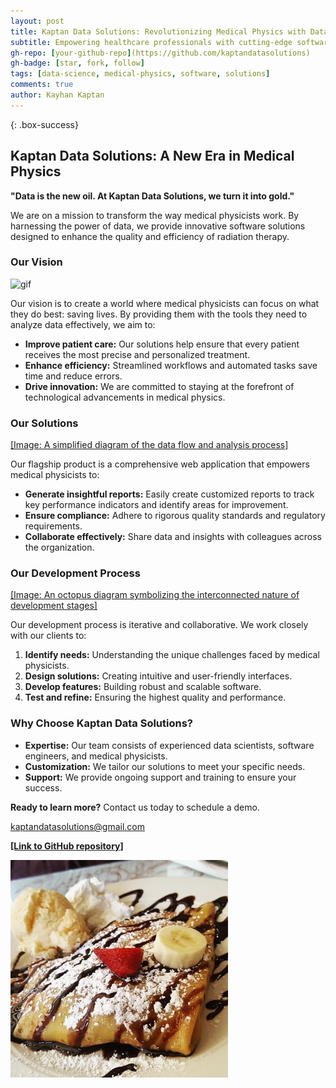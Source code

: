```yaml
---
layout: post
title: Kaptan Data Solutions: Revolutionizing Medical Physics with Data
subtitle: Empowering healthcare professionals with cutting-edge software solutions
gh-repo: [your-github-repo](https://github.com/kaptandatasolutions)
gh-badge: [star, fork, follow]
tags: [data-science, medical-physics, software, solutions]
comments: true
author: Kayhan Kaptan
---
```

{: .box-success}

## Kaptan Data Solutions: A New Era in Medical Physics

**"Data is the new oil. At Kaptan Data Solutions, we turn it into gold."**

We are on a mission to transform the way medical physicists work. By harnessing the power of data, we provide innovative software solutions designed to enhance the quality and efficiency of radiation therapy.

### Our Vision

![gif](https://www.assistant-physicien.fr/media/f33d95ee4684abb054d24c7a8f4a9e3aadd349fd4e769f37276aa762.gif)

Our vision is to create a world where medical physicists can focus on what they do best: saving lives. By providing them with the tools they need to analyze data effectively, we aim to:

* **Improve patient care:** Our solutions help ensure that every patient receives the most precise and personalized treatment.
* **Enhance efficiency:** Streamlined workflows and automated tasks save time and reduce errors.
* **Drive innovation:** We are committed to staying at the forefront of technological advancements in medical physics.

### Our Solutions

[[Image: A simplified diagram of the data flow and analysis process]](https://www.assistant-physicien.fr/media/1e6b8984a9a6ada36ea2dbcd5fe6b385ba29c8c13ff63e6ca65a1d9c.gif)

Our flagship product is a comprehensive web application that empowers medical physicists to:

* **Generate insightful reports:** Easily create customized reports to track key performance indicators and identify areas for improvement.
* **Ensure compliance:** Adhere to rigorous quality standards and regulatory requirements.
* **Collaborate effectively:** Share data and insights with colleagues across the organization.

### Our Development Process

[[Image: An octopus diagram symbolizing the interconnected nature of development stages]](https://www.assistant-physicien.fr/media/954258cd0e5168f2075f69b3f7818f01611576d18e6e2bacd4d0e356.gif)

Our development process is iterative and collaborative. We work closely with our clients to:

1. **Identify needs:** Understanding the unique challenges faced by medical physicists.
2. **Design solutions:** Creating intuitive and user-friendly interfaces.
3. **Develop features:** Building robust and scalable software.
4. **Test and refine:** Ensuring the highest quality and performance.

### Why Choose Kaptan Data Solutions?

* **Expertise:** Our team consists of experienced data scientists, software engineers, and medical physicists.
* **Customization:** We tailor our solutions to meet your specific needs.
* **Support:** We provide ongoing support and training to ensure your success.

**Ready to learn more?** Contact us today to schedule a demo.

kaptandatasolutions@gmail.com

**[[Link to GitHub repository]](https://github.com/kaptandatasolutions)** 


![gif](/assets/img/crepe.jpg)


